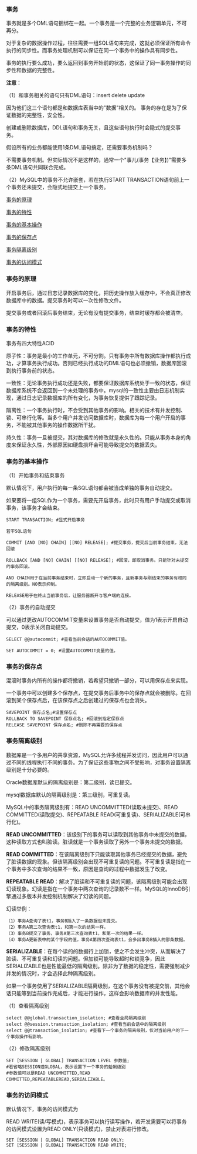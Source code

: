 ### 事务

事务就是多个DML语句捆绑在一起。一个事务是一个完整的业务逻辑单元，不可再分。

对于复杂的数据操作过程，往往需要一组SQL语句来完成，这就必须保证所有命令执行的同步性。而事务处理机制可以保证在同一个事务中的操作具有同步性。

事务的执行要么成功，要么返回到事务开始前的状态，这保证了同一事务操作的同步性和数据的完整性。

**注意**： 

（1）和事务相关的语句只有DML语句：insert delete update

因为他们这三个语句都是和数据库表当中的"数据"相关的。 事务的存在是为了保证数据的完整性，安全性。

创建或删除数据库，DDL语句和事务无关，且这些语句执行时会隐式的提交事务。

假设所有的业务都能使用1条DML语句搞定，还需要事务机制吗？

不需要事务机制。但实际情况不是这样的，通常一个"事儿(事务【业务】)"需要多条DML语句共同联合完成。

（2）MySQL中的事务不允许嵌套，若在执行START TRANSACTION语句前上一个事务还未提交，会隐式地提交上一个事务。

[事务的原理](#事务的原理)

[事务的特性](#事务的特性)

[事务的基本操作](#事务的基本操作)

[事务的保存点](#事务的保存点)

[事务隔离级别](#事务隔离级别)

[事务的访问模式](#事务的访问模式)

### 事务的原理

开启事务后，通过日志记录数据库的变化，把历史操作放入缓存中，不会真正修改数据库中的数据。提交事务时可以一次性修改文件。

提交事务或者回滚后事务结束，无论有没有提交事务，结束时缓存都会被清空。

### 事务的特性

事务有四大特性ACID

原子性：事务是最小的工作单元，不可分割。只有事务中所有数据库操作都执行成功，才算事务执行成功。否则已经执行成功的DML语句也必须撤销，数据库回滚到执行事务前的状态。

一致性：无论事务执行成功还是失败，都要保证数据库系统处于一致的状态，保证数据库系统不会返回到一个未处理的事务中。mysql的一致性主要由日志机制实现，通过日志记录数据库的所有变化，为事务恢复提供了跟踪记录。

隔离性：一个事务执行时，不会受到其他事务的影响。相关的技术有并发控制、锁、可串行化等。当多个用户并发访问数据库时，数据库为每一个用户开启的事务，不能被其他事务的操作数据所干扰。

持久性：事务一旦被提交，其对数据库的修改就是永久性的。只能从事务本身的角度来保证永久性，外部原因如硬盘损坏会可能导致提交的数据丢失。

### 事务的基本操作

（1）开始事务和结束事务

默认情况下，用户执行的每一条SQL语句都会被当成单独的事务自动提交。

如果要将一组SQL作为一个事务，需要先开启事务，此时只有用户手动提交或取消事务，该事务才会结束。

```
START TRANSACTION; #显式开启事务

若干SQL语句

COMMIT [AND [NO] CHAIN] [[NO] RELEASE]; #提交事务，提交后当前事务结束，无法回滚

ROLLBACK [AND [NO] CHAIN] [[NO] RELEASE]; #回滚，即取消事务。只能针对未提交的事务回滚。

AND CHAIN用于在当前事务结束时，立即启动一个新的事务，且新事务与刚结束的事务有相同的隔离级别。NO表示抑制。

RELEASE用于在终止当前事务后，让服务器断开与客户端的连接。
```

（2）事务的自动提交

可以通过更改AUTOCOMMIT变量来设置事务是否自动提交，值为1表示开启自动提交，0表示关闭自动提交。

```
SELECT @@autocommit; #查看当前会话的AUTOCOMMIT值。

SET AUTOCOMMIT = 0; #设置AUTOCOMMIT变量的值。
```

### 事务的保存点

混滚时事务内所有的操作都将撤销，若希望只撤销一部分，可以用保存点来实现。

一个事务中可以创建多个保存点，在提交事务后事务中的保存点就会被删除。在回滚到某个保存点后，在该保存点之后创建过的保存点也会消失。

```
SAVEPOINT 保存点名;#设置保存点
ROLLBACK TO SAVEPOINT 保存点名; #回滚到指定保存点
RELEASE SAVEPOINT 保存点名; #删除不再需要的保存点
```

### 事务隔离级别

数据库是一个多用户的共享资源，MySQL允许多线程并发访问，因此用户可以通过不同的线程执行不同的事务。为了保证这些事物之间不受影响，对事务设置隔离级别是十分必要的。

Oracle数据库默认的隔离级别是：第二级别，读已提交。

mysql数据库默认的隔离级别是：第三级别，可重复读。

MySQL中的事务隔离级别有：READ UNCOMMITTED(读取未提交)、READ COMMITTED(读取提交)、REPEATABLE READ(可重复读)、SERIALIZABLE(可串行化)。

**READ UNCOMMITTED**：该级别下的事务可以读取到其他事务中未提交的数据，这种读取方式也叫脏读。脏读就是一个事务读取了另外一个事务未提交的数据。

**READ COMMITTED**：在该隔离级别下只能读取其他事务已经提交的数据，避免了脏读数据的现象。但该隔离级别会出现不可重复读的问题。不可重复读是指在一个事务中多次查询的结果不一致，原因是查询的过程中数据发生了改变。

**REPEATABLE READ**：解决了脏读和不可重复读的问题，该隔离级别可能会出现幻读现象。幻读是指在一个事务中两次查询的记录数不一样。MySQL的InnoDB引擎通过多版本并发控制机制解决了幻读的问题。

幻读举例：

```
（1）事务A查询了表t1，事务B插入了一条数据但未提交。
（2）事务A第二次查询表t1，和第一次的结果一样。
（3）事务B提交了事务，事务A第三次查询表t1，和第一次的结果一样。
（4）事务A更新表中的某个字段的值，事务A第四次查询表t1，会多出事务B插入的那条数据。
```

**SERIALIZABLE**：在每个读的的数据行上加锁，使之不会发生冲突，从而解决了脏读、不可重复读和幻读的问题。但加锁可能导致超时和锁竞争，因此SERIALIZABLE也是性能最低的隔离级别。除非为了数据的稳定性，需要强制减少并发的情况时，才会选择此种隔离级别。

如果一个事务使用了SERIALIZABLE隔离级别，在这个事务没有被提交前，其他会话只能等到当前操作完成后，才能进行操作，这样会影响数据库的并发性能。

（1）查看隔离级别

```
select @@global.transaction_isolation; #查看全局隔离级别
select @@session.transaction_isolation; #查看当前会话中的隔离级别
select @@transaction_isolation; #查看下一个事务的隔离级别，仅对当前用户的下一个事务操作有影响。
```

（2）修改隔离级别

```
SET [SESSION | GLOBAL] TRANSACTION LEVEL 参数值; 
#若省略SESSION或GLOBAL，表示设置下一个事务的蛤蜊级别
#参数值可以是READ UNCOMMITTED,READ COMMITTED,REPEATABLEREAD,SERIALIZABLE。
```

### 事务的访问模式

默认情况下，事务的访问模式为

READ WRITE(读/写模式)，表示事务可以执行读写操作，若开发需要可以将事务的访问模式设置为READ ONLY(只读模式)，禁止对表进行修改。

```
SET [SESSION | GLOBAL] TRANSACTION READ ONLY; 
SET [SESSION | GLOBAL] TRANSACTION READ WRITE;
```
